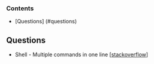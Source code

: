 ### Contents
* [Questions] (#questions)

## Questions
* Shell - Multiple commands in one line [[stackoverflow][q_multiple_cmds]]

[q_multiple_cmds]: http://stackoverflow.com/questions/5130847/shell-multiple-commands-in-one-line
